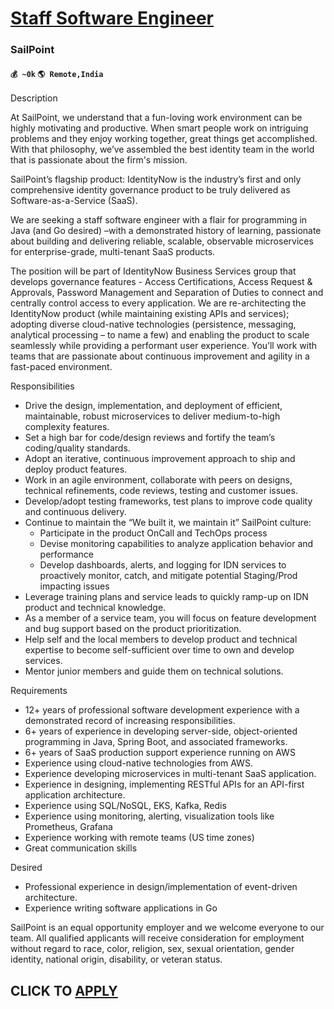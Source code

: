# [Staff Software Engineer](https://www.remotewlb.com/apply/staff-software-engineer-83426)  
### SailPoint  
#### `💰 ~0k` `🌎 Remote,India`  

Description

At SailPoint, we understand that a fun-loving work environment can be highly motivating and productive. When smart people work on intriguing problems and they enjoy working together, great things get accomplished. With that philosophy, we’ve assembled the best identity team in the world that is passionate about the firm's mission.

SailPoint’s flagship product: IdentityNow is the industry’s first and only comprehensive identity governance product to be truly delivered as Software-as-a-Service (SaaS).

We are seeking a staff software engineer with a flair for programming in Java (and Go desired) –with a demonstrated history of learning, passionate about building and delivering reliable, scalable, observable microservices for enterprise-grade, multi-tenant SaaS products.

The position will be part of IdentityNow Business Services group that develops governance features - Access Certifications, Access Request & Approvals, Password Management and Separation of Duties to connect and centrally control access to every application. We are re-architecting the IdentityNow product (while maintaining existing APIs and services); adopting diverse cloud-native technologies (persistence, messaging, analytical processing – to name a few) and enabling the product to scale seamlessly while providing a performant user experience. You’ll work with teams that are passionate about continuous improvement and agility in a fast-paced environment.

Responsibilities

  * Drive the design, implementation, and deployment of efficient, maintainable, robust microservices to deliver medium-to-high complexity features. 
  * Set a high bar for code/design reviews and fortify the team’s coding/quality standards. 
  * Adopt an iterative, continuous improvement approach to ship and deploy product features. 
  * Work in an agile environment, collaborate with peers on designs, technical refinements, code reviews, testing and customer issues. 
  * Develop/adopt testing frameworks, test plans to improve code quality and continuous delivery. 
  * Continue to maintain the “We built it, we maintain it” SailPoint culture:
    * Participate in the product OnCall and TechOps process
    * Devise monitoring capabilities to analyze application behavior and performance
    * Develop dashboards, alerts, and logging for IDN services to proactively monitor, catch, and mitigate potential Staging/Prod impacting issues
  * Leverage training plans and service leads to quickly ramp-up on IDN product and technical knowledge.
  * As a member of a service team, you will focus on feature development and bug support based on the product prioritization.
  * Help self and the local members to develop product and technical expertise to become self-sufficient over time to own and develop services.
  * Mentor junior members and guide them on technical solutions.

Requirements

  * 12+ years of professional software development experience with a demonstrated record of increasing responsibilities. 
  * 6+ years of experience in developing server-side, object-oriented programming in Java, Spring Boot, and associated frameworks.
  * 6+ years of SaaS production support experience running on AWS 
  * Experience using cloud-native technologies from AWS. 
  * Experience developing microservices in multi-tenant SaaS application. 
  * Experience in designing, implementing RESTful APIs for an API-first application architecture.
  * Experience using SQL/NoSQL, EKS, Kafka, Redis
  * Experience using monitoring, alerting, visualization tools like Prometheus, Grafana 
  * Experience working with remote teams (US time zones)
  * Great communication skills 

Desired

  * Professional experience in design/implementation of event-driven architecture. 
  * Experience writing software applications in Go 

SailPoint is an equal opportunity employer and we welcome everyone to our team. All qualified applicants will receive consideration for employment without regard to race, color, religion, sex, sexual orientation, gender identity, national origin, disability, or veteran status.

  
## CLICK TO [APPLY](https://www.remotewlb.com/apply/staff-software-engineer-83426)

